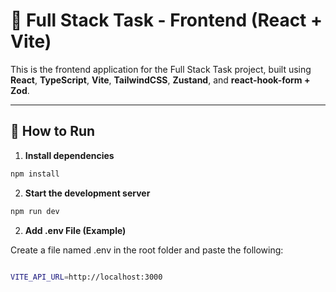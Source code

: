 # 🧩 Full Stack Task - Frontend (React + Vite)

This is the frontend application for the Full Stack Task project, built using **React**, **TypeScript**, **Vite**, **TailwindCSS**, **Zustand**, and **react-hook-form + Zod**.

---

## 🚀 How to Run

1. **Install dependencies**

```bash
npm install
```

2. **Start the development server**

```bash
npm run dev
```

2. **Add .env File (Example)**

Create a file named .env in the root folder and paste the following:

```bash

VITE_API_URL=http://localhost:3000
```
